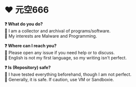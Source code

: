 # ❤️ 元空666

<b>❓ What do you do?</b>  
🔴 I am a collector and archival of programs/software.  
🔴 My interests are Malware and Programming.

<b>❓ Where can I reach you?</b>  
🔴 Please open any issue if you need help or to discuss.  
🔴 English is not my first language, so my writing isn't perfect.

<b>❓ Is (Repository) safe?</b>  
🔴 I have tested everything beforehand, though I am not perfect.   
🔴 Generally, it is safe. If caution, use VM or Sandboxie.

<img src="https://komarev.com/ghpvc/?username=yuankong666&style=flat-square&color=red" alt=""/>

<!--
**yuankong666/yuankong666** is a ✨ _special_ ✨ repository because its `README.md` (this file) appears on your GitHub profile.

Here are some ideas to get you started:

- 🔭 I’m currently working on ...
- 🌱 I’m currently learning ...
- 👯 I’m looking to collaborate on ...
- 🤔 I’m looking for help with ...
- 💬 Ask me about ...
- 📫 How to reach me: ...
- 😄 Pronouns: ...
- ⚡ Fun fact: ...
-->
